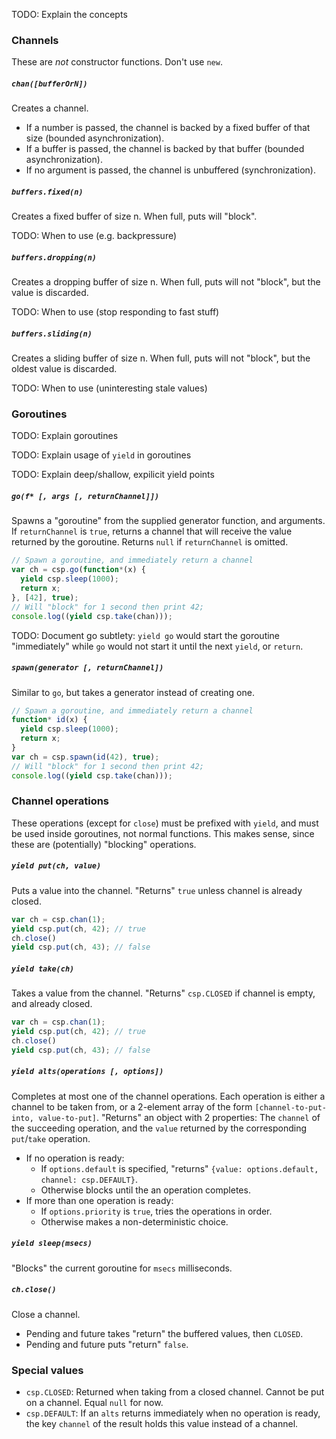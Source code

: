 TODO: Explain the concepts

### Channels ###

These are *not* constructor functions. Don't use `new`.

##### `chan([bufferOrN])` #####

Creates a channel.
- If a number is passed, the channel is backed by a fixed buffer of that size (bounded asynchronization).
- If a buffer is passed, the channel is backed by that buffer (bounded asynchronization).
- If no argument is passed, the channel is unbuffered (synchronization).

##### `buffers.fixed(n)` #####

Creates a fixed buffer of size n. When full, puts will "block".

TODO: When to use (e.g. backpressure)

##### `buffers.dropping(n)` #####

Creates a dropping buffer of size n. When full, puts will not "block", but the value is discarded.

TODO: When to use (stop responding to fast stuff)

##### `buffers.sliding(n)` #####

Creates a sliding buffer of size n. When full, puts will not "block", but the oldest value is discarded.

TODO: When to use (uninteresting stale values)

### Goroutines ###

TODO: Explain goroutines

TODO: Explain usage of `yield` in goroutines

TODO: Explain deep/shallow, expilicit yield points

##### `go(f* [, args [, returnChannel]])` #####

Spawns a "goroutine" from the supplied generator function, and arguments.
If `returnChannel` is `true`, returns a channel that will receive the value returned by the goroutine. Returns `null` if `returnChannel` is omitted.
```javascript
// Spawn a goroutine, and immediately return a channel
var ch = csp.go(function*(x) {
  yield csp.sleep(1000);
  return x;
}, [42], true);
// Will "block" for 1 second then print 42;
console.log((yield csp.take(chan)));
```

TODO: Document go subtlety: `yield go` would start the goroutine "immediately" while `go` would not start it until the next `yield`, or `return`.

##### `spawn(generator [, returnChannel])` #####

Similar to `go`, but takes a generator instead of creating one.
```javascript
// Spawn a goroutine, and immediately return a channel
function* id(x) {
  yield csp.sleep(1000);
  return x;
}
var ch = csp.spawn(id(42), true);
// Will "block" for 1 second then print 42;
console.log((yield csp.take(chan)));
```

### Channel operations ###

These operations (except for `close`) must be prefixed with `yield`, and must be used inside goroutines, not normal functions. This makes sense, since these are (potentially) "blocking" operations.

##### `yield put(ch, value)` #####

Puts a value into the channel. "Returns" `true` unless channel is already closed.
```javascript
var ch = csp.chan(1);
yield csp.put(ch, 42); // true
ch.close()
yield csp.put(ch, 43); // false
```

##### `yield take(ch)` #####

Takes a value from the channel. "Returns" `csp.CLOSED` if channel is empty, and already closed.
```javascript
var ch = csp.chan(1);
yield csp.put(ch, 42); // true
ch.close()
yield csp.put(ch, 43); // false
```

##### `yield alts(operations [, options])` #####

Completes at most one of the channel operations. Each operation is either a channel to be taken from, or a 2-element array of the form `[channel-to-put-into, value-to-put]`.
"Returns" an object with 2 properties: The `channel` of the succeeding operation, and the `value` returned by the corresponding `put`/`take` operation.
- If no operation is ready:
  + If `options.default` is specified, "returns" `{value: options.default, channel: csp.DEFAULT}`.
  + Otherwise blocks until the an operation completes.
- If more than one operation is ready:
  + If `options.priority` is `true`, tries the operations in order.
  + Otherwise makes a non-deterministic choice.

##### `yield sleep(msecs)` #####

"Blocks" the current goroutine for `msecs` milliseconds.

##### `ch.close()` #####

Close a channel.
- Pending and future takes "return" the buffered values, then `CLOSED`.
- Pending and future puts "return" `false`.

### Special values ###

- `csp.CLOSED`: Returned when taking from a closed channel. Cannot be put on a channel. Equal `null` for now.
- `csp.DEFAULT`: If an `alts` returns immediately when no operation is ready, the key `channel` of the result holds this value instead of a channel.
